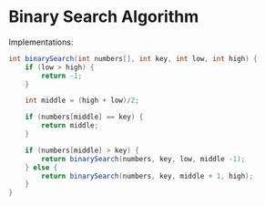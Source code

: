 Binary Search Algorithm
========================

Implementations:

```java
int binarySearch(int numbers[], int key, int low, int high) {
    if (low > high) {
        return -1;
    }

    int middle = (high + low)/2;

    if (numbers[middle] == key) {
        return middle;
    }

    if (numbers[middle] > key) {
        return binarySearch(numbers, key, low, middle -1);
    } else {
        return binarySearch(numbers, key, middle + 1, high);
    }
}
```
